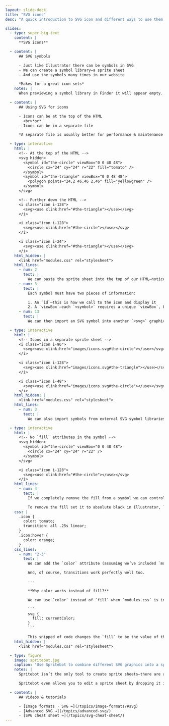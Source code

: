 ```yaml
---
layout: slide-deck
title: "SVG icons"
desc: "A quick introduction to SVG icon and different ways to use them: separate files or embedded in the HTML."

slides:
  - type: super-big-text
    content: |
      **SVG icons**

  - content: |
      ## SVG symbols

      - Just like Illustrator there can be symbols in SVG
      - We can create a symbol library—a sprite sheet
      - And use the symbols many times in our website

      *Makes for a great icon sets*
    notes: |
      When previewing a symbol library in Finder it will appear empty. That’s because the it doesn’t contain any artwork on the artboard—the symbols haven’t been used yet.

  - content: |
      ## Using SVG for icons

      - Icons can be at the top of the HTML
        <br>*or*
      - Icons can be in a separate file

      *A separate file is usually better for performance & maintenance because it can be shared, edited and reused.*

  - type: interactive
    html: |
      <!-- At the top of the HTML -->
      <svg hidden>
        <symbol id="the-circle" viewBox="0 0 48 48">
          <circle cx="24" cy="24" r="22" fill="tomato" />
        </symbol>
        <symbol id="the-triangle" viewBox="0 0 48 48">
          <polygon points="24,2 46,46 2,46" fill="yellowgreen" />
        </symbol>
      </svg>

      <!-- Further down the HTML -->
      <i class="icon i-128">
        <svg><use xlink:href="#the-triangle"></use></svg>
      </i>

      <i class="icon i-128">
        <svg><use xlink:href="#the-circle"></use></svg>
      </i>

      <i class="icon i-24">
        <svg><use xlink:href="#the-triangle"></use></svg>
      </i>
    html_hidden: |
      <link href="modules.css" rel="stylesheet">
    html_lines:
      - num: 2
        text: |
          We can paste the sprite sheet into the top of our HTML—notice how there is nothing inside the sprite sheet except `<symbol>` objects.
      - num: 3
        text: |
          Each symbol must have two pieces of information:

          1. An `id`—this is how we call to the icon and display it
          2. A `viewBox`—each `<symbol>` requires a unique `viewBox`, but the surrounding `<svg>` tag does not
      - num: 13
        text: |
          We can then import an SVG symbol into another `<svg>` graphic with the `<use>` tag. The `xlink:href` points to the `id` of the `<symbol>` we want to display.

  - type: interactive
    html: |
      <!-- Icons in a separate sprite sheet -->
      <i class="icon i-96">
        <svg><use xlink:href="images/icons.svg#the-circle"></use></svg>
      </i>

      <i class="icon i-128">
        <svg><use xlink:href="images/icons.svg#the-triangle"></use></svg>
      </i>

      <i class="icon i-48">
        <svg><use xlink:href="images/icons.svg#the-circle"></use></svg>
      </i>
    html_hidden: |
      <link href="modules.css" rel="stylesheet">
    html_lines:
      - num: 3
        text: |
          We can also import symbols from external SVG symbol libraries by providing a path to the `.svg` file followed by the icons’s `id`

  - type: interactive
    html: |
      <!-- No `fill` attributes in the symbol -->
      <svg hidden>
        <symbol id="the-circle" viewBox="0 0 48 48">
          <circle cx="24" cy="24" r="22" />
        </symbol>
      </svg>

      <i class="icon i-128">
        <svg><use xlink:href="#the-circle"></use></svg>
      </i>
    html_lines:
      - num: 4
        text: |
          If we completely remove the fill from a symbol we can control its colour in the CSS.

          To remove the fill set it to absolute black in Illustrator, `#000000`, then when exported it’ll get automatically removed.
    css: |
      .icon {
        color: tomato;
        transition: all .25s linear;
      }
      .icon:hover {
        color: orange;
      }
    css_lines:
      - num: "2-3"
        text: |
          We can add the `color` attribute (assuming we’ve included `modules.css`) to adjust the `fill` of the SVG symbol. Without `modules.css` we’d have to specify `fill` directly.

          And, of course, transitions work perfectly well too.

          ---

          **Why color works instead of fill?**

          We can use `color` instead of `fill` when `modules.css` is included because it has a little snippet of code to allow it.

          ```
          svg {
            fill: currentColor;
          }
          ```

          This snipped of code changes the `fill` to be the value of the current `color`
    html_hidden: |
      <link href="modules.css" rel="stylesheet">

  - type: figure
    image: spritebot.jpg
    caption: "Use Spritebot to combine different SVG graphics into a sprite sheet"
    notes: |
      Spritebot isn’t the only tool to create sprite sheets—there are a few others online but I didn’t find their user experience pleasant.

      Spritebot even allows you to edit a sprite sheet by dropping it in again where you can add & remove symbols.

  - content: |
      ## Videos & tutorials

      - [Image formats · SVG ➔](/topics/image-formats/#svg)
      - [Advanced SVG ➔](/topics/advanced-svg/)
      - [SVG cheat sheet ➔](/topics/svg-cheat-sheet/)
---
```

